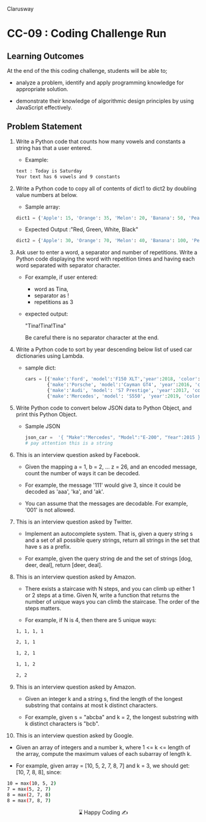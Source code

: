 <p>Clarusway<img align="right"
  src="https://secure.meetupstatic.com/photos/event/3/1/b/9/600_488352729.jpeg"  width="15px"></p>

# CC-09 : Coding Challenge Run

## Learning Outcomes

At the end of the this coding challenge, students will be able to;

- analyze a problem, identify and apply programming knowledge for appropriate solution.

- demonstrate their knowledge of algorithmic design principles by using JavaScript effectively.

## Problem Statement

1. Write a Python code that counts how many vowels and constants a string has that a user entered.

   - Example: 

   ```bash
   text : Today is Saturday
   Your text has 6 vowels and 9 constants
   ```

2. Write a Python code to copy all of contents of dict1 to dict2 by doubling value numbers at below. 

   - Sample array:

   ```python
   dict1 = {'Apple': 15, 'Orange': 35, 'Melon': 20, 'Banana': 50, 'Pear': 40}  
   ```

   - Expected Output :"Red, Green, White, Black"

   ```python
   dict2 = {'Apple': 30, 'Orange': 70, 'Melon': 40, 'Banana': 100, 'Pear': 80}
   ```

3. Ask user to enter a word, a separator and number of repetitions. Write a Python code displaying the word with repetition times and having each word separated with separator character. 

   - For example, if user entered: 

      - word as Tina, 
      - separator as !
      - repetitions as 3 

   - expected output:

      "Tina!Tina!Tina"  

      Be careful there is no separator character at the end.

4. Write a Python code to sort by year descending below list of used car dictionaries using Lambda.

   - sample dict:

      ```python
      cars = [{'make':'Ford', 'model':'F150 XLT','year':2018, 'color':'Gray'}, \
              {'make':'Porsche', 'model':'Cayman GT4', 'year':2016, 'color':'Gold'}, \
              {'make':'Audi', 'model': 'S7 Prestige', 'year':2017, 'color':'Blue'},\
              {'make':'Mercedes', 'model': 'S550', 'year':2019, 'color':'Black'}]
      ```

      

5. Write Python code to convert below JSON data to Python Object, and print this Python Object.

   - Sample JSON

     ```python
     json_car =  '{ "Make":"Mercedes", "Model":"E-200", "Year":2015 }'
     # pay attention this is a string
     ```

6. This is an interview question asked by Facebook.

   - Given the mapping a = 1, b = 2, ... z = 26, and an encoded message, count the number of ways it can be decoded.

   - For example, the message '111' would give 3, since it could be decoded as 'aaa', 'ka', and 'ak'.

   - You can assume that the messages are decodable. For example, '001' is not allowed.

7. This is an interview question asked by Twitter.

   - Implement an autocomplete system. That is, given a query string s and a set of all possible query strings, return all strings in the set that have s as a prefix.

   - For example, given the query string de and the set of strings [dog, deer, deal], return [deer, deal].

8. This is an interview question asked by Amazon.

   - There exists a staircase with N steps, and you can climb up either 1 or 2 steps at a time. Given N, write a function that returns the number of unique ways you can climb the staircase. The order of the steps matters.

   - For example, if N is 4, then there are 5 unique ways:  

   ```bash
   1, 1, 1, 1  
   
   2, 1, 1  
   
   1, 2, 1  
   
   1, 1, 2  
   
   2, 2  
   ```

   

9. This is an interview question asked by Amazon.

   - Given an integer k and a string s, find the length of the longest substring that contains at most k distinct characters.

   - For example, given s = "abcba" and k = 2, the longest substring with k distinct characters is "bcb".

10. This is an interview question asked by Google.

   - Given an array of integers and a number k, where 1 <= k <= length of the array, compute the maximum values of each subarray of length k.

   - For example, given array = [10, 5, 2, 7, 8, 7] and k = 3, we should get: [10, 7, 8, 8], since:

   ```bash
   10 = max(10, 5, 2) 
   7 = max(5, 2, 7) 
   8 = max(2, 7, 8) 
   8 = max(7, 8, 7) 
   ```

<center> ⌛ Happy Coding  ✍ </center>